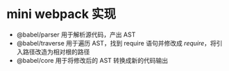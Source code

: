 # mini webpack 实现

- @babel/parser 用于解析源代码，产出 AST
- @babel/traverse 用于遍历 AST，找到 require 语句并修改成 _require_，将引入路径改造为相对根的路径
- @babel/core 用于将修改后的 AST 转换成新的代码输出
